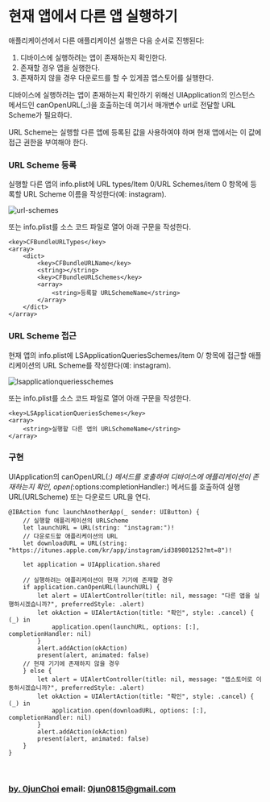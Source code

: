 # 현재 앱에서 다른 앱 실행하기


애플리케이션에서 다른 애플리케이션 실행은 다음 순서로 진행된다: 
1. 디바이스에 실행하려는 앱이 존재하는지 확인한다.
2. 존재할 경우 앱을 실행한다.
3. 존재하지 않을 경우 다운로드를 할 수 있게끔 앱스토어를 실행한다.


디바이스에 실행하려는 앱이 존재하는지 확인하기 위해선 UIApplication의 인스턴스 메서드인 canOpenURL(_:)을 호출하는데 여기서 매개변수 url로 전달할 URL Scheme가 필요하다.


URL Scheme는 실행할 다른 앱에 등록된 값을 사용하여야 하며 현재 앱에서는 이 값에 접근 권한을 부여해야 한다.


### URL Scheme 등록
실행할 다른 앱의 info.plist에 URL types/Item 0/URL Schemes/item 0 항목에 등록할 URL Scheme 이름을 작성한다(예: instagram).


![url-schemes](https://github.com/0jun0815/YJStudy/blob/master/iOS/현재%20앱에서%20다른%20앱%20실행하기/Images/url-schemes.png)


또는 info.plist를 소스 코드 파일로 열어 아래 구문을 작성한다.
```
<key>CFBundleURLTypes</key>
<array>
    <dict>
        <key>CFBundleURLName</key>
        <string></string>
        <key>CFBundleURLSchemes</key>
        <array>
            <string>등록할 URLSchemeName</string>
        </array>
    </dict>
</array>
```


### URL Scheme 접근
현재 앱의 info.plist에 LSApplicationQueriesSchemes/item 0/ 항목에 접근할 애플리케이션의 URL Scheme를 작성한다(예: instagram).


![lsapplicationqueriesschemes](https://github.com/0jun0815/YJStudy/blob/master/iOS/현재%20앱에서%20다른%20앱%20실행하기/Images/lsapplicationqueriesschemes.png)


또는 info.plist를 소스 코드 파일로 열어 아래 구문을 작성한다.
```
<key>LSApplicationQueriesSchemes</key>
<array>
    <string>실행할 다른 앱의 URLSchemeName</string>
</array>
```


### 구현
UIApplication의 canOpenURL(_:) 메서드를 호출하여 디바이스에 애플리케이션이 존재하는지 확인, open(_:options:completionHandler:) 메서드를 호출하여 실행 URL(URLScheme) 또는 다운로드 URL을 연다.


```
@IBAction func launchAnotherApp(_ sender: UIButton) {
    // 실행할 애플리케이션의 URLScheme
    let launchURL = URL(string: "instagram:")!
    // 다운로드할 애플리케이션의 URL
    let downloadURL = URL(string: "https://itunes.apple.com/kr/app/instagram/id389801252?mt=8")!

    let application = UIApplication.shared

    // 실행하려는 애플리케이션이 현재 기기에 존재할 경우
    if application.canOpenURL(launchURL) {
        let alert = UIAlertController(title: nil, message: "다른 앱을 실행하시겠습니까?", preferredStyle: .alert)
        let okAction = UIAlertAction(title: "확인", style: .cancel) { (_) in
            application.open(launchURL, options: [:], completionHandler: nil)
        }
        alert.addAction(okAction)
        present(alert, animated: false)
    // 현재 기기에 존재하지 않을 경우
    } else {
        let alert = UIAlertController(title: nil, message: "앱스토어로 이동하시겠습니까?", preferredStyle: .alert)
        let okAction = UIAlertAction(title: "확인", style: .cancel) { (_) in
            application.open(downloadURL, options: [:], completionHandler: nil)
        }
        alert.addAction(okAction)
        present(alert, animated: false)
    }
}
```


&nbsp;
&nbsp;      
### [by. 0junChoi](https://github.com/0jun0815) email: <0jun0815@gmail.com>
